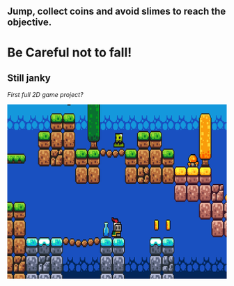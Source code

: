 ## Jump, collect coins and avoid slimes to reach the objective.

# Be Careful not to fall!

## Still janky

*First full 2D game project?*

<img src="assets/Banner.png" width="800" height="400"/>